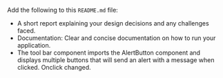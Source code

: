 Add the following to this `README.md` file:  
  * A short report explaining your design decisions and any challenges faced.
  * Documentation: Clear and concise documentation on how to run your application.
  * The tool bar component imports the AlertButton component and displays multiple buttons that will send an alert with a message when clicked. Onclick changed.